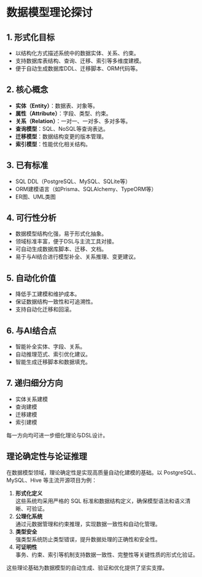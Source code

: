# 数据模型理论探讨

## 1. 形式化目标

- 以结构化方式描述系统中的数据实体、关系、约束。
- 支持数据库表结构、查询、迁移、索引等多维度建模。
- 便于自动生成数据库DDL、迁移脚本、ORM代码等。

## 2. 核心概念

- **实体（Entity）**：数据表、对象等。
- **属性（Attribute）**：字段、类型、约束。
- **关系（Relation）**：一对一、一对多、多对多等。
- **查询模型**：SQL、NoSQL等查询表达。
- **迁移模型**：数据结构变更的版本管理。
- **索引模型**：性能优化相关结构。

## 3. 已有标准

- SQL DDL（PostgreSQL、MySQL、SQLite等）
- ORM建模语言（如Prisma、SQLAlchemy、TypeORM等）
- ER图、UML类图

## 4. 可行性分析

- 数据模型结构化强，易于形式化抽象。
- 领域标准丰富，便于DSL与主流工具对接。
- 可自动生成数据库脚本、迁移、文档。
- 易于与AI结合进行模型补全、关系推理、变更建议。

## 5. 自动化价值

- 降低手工建模和维护成本。
- 保证数据结构一致性和可追溯性。
- 支持自动化迁移和回滚。

## 6. 与AI结合点

- 智能补全实体、字段、关系。
- 自动推理范式、索引优化建议。
- 智能生成迁移脚本和数据填充。

## 7. 递归细分方向

- 实体关系建模
- 查询建模
- 迁移建模
- 索引建模

每一方向均可进一步细化理论与DSL设计。

## 理论确定性与论证推理

在数据模型领域，理论确定性是实现高质量自动化建模的基础。以 PostgreSQL、MySQL、Hive 等主流开源项目为例：

1. **形式化定义**  
   这些系统均采用严格的 SQL 标准和数据结构定义，确保模型语法和语义清晰、可验证。
2. **公理化系统**  
   通过元数据管理和约束推理，实现数据一致性和自动化管理。
3. **类型安全**  
   强类型系统防止类型错误，提升数据处理的正确性和安全性。
4. **可证明性**  
   事务、约束、索引等机制支持数据一致性、完整性等关键性质的形式化验证。

这些理论基础为数据模型的自动生成、验证和优化提供了坚实支撑。
